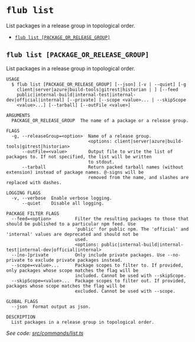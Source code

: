 `flub list`
===========

List packages in a release group in topological order.

* [`flub list [PACKAGE_OR_RELEASE_GROUP]`](#flub-list-package_or_release_group)

## `flub list [PACKAGE_OR_RELEASE_GROUP]`

List packages in a release group in topological order.

```
USAGE
  $ flub list [PACKAGE_OR_RELEASE_GROUP] [--json] [-v | --quiet] [-g
    client|server|azure|build-tools|gitrest|historian | ] [--feed
    public|internal-build|internal-test|internal-dev|official|internal] [--private] [--scope <value>... | --skipScope
    <value>...] [--tarball] [--outFile <value>]

ARGUMENTS
  PACKAGE_OR_RELEASE_GROUP  The name of a package or a release group.

FLAGS
  -g, --releaseGroup=<option>  Name of a release group.
                               <options: client|server|azure|build-tools|gitrest|historian>
      --outFile=<value>        Output file to write the list of packages to. If not specified, the list will be written
                               to stdout.
      --tarball                Return packed tarball names (without extension) instead of package names. @-signs will be
                               removed from the name, and slashes are replaced with dashes.

LOGGING FLAGS
  -v, --verbose  Enable verbose logging.
      --quiet    Disable all logging.

PACKAGE FILTER FLAGS
  --feed=<option>         Filter the resulting packages to those that should be published to a particular npm feed. Use
                          'public' for public npm. The 'official' and 'internal' values are deprecated and should not be
                          used.
                          <options: public|internal-build|internal-test|internal-dev|official|internal>
  --[no-]private          Only include private packages. Use --no-private to exclude private packages instead.
  --scope=<value>...      Package scopes to filter to. If provided, only packages whose scope matches the flag will be
                          included. Cannot be used with --skipScope.
  --skipScope=<value>...  Package scopes to filter out. If provided, packages whose scope matches the flag will be
                          excluded. Cannot be used with --scope.

GLOBAL FLAGS
  --json  Format output as json.

DESCRIPTION
  List packages in a release group in topological order.
```

_See code: [src/commands/list.ts](https://github.com/microsoft/FluidFramework/blob/main/build-tools/packages/build-cli/src/commands/list.ts)_
